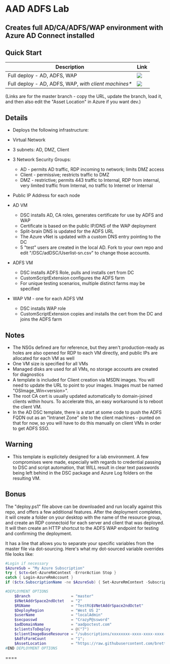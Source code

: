 # AAD ADFS Lab
## Creates full AD/CA/ADFS/WAP environment with Azure AD Connect installed
## Quick Start

Description | Link
--- | ---
Full deploy - AD, ADFS, WAP | <a href="https://portal.azure.com/#create/Microsoft.Template/uri/https%3A%2F%2Fraw.githubusercontent.com%2Fbretthacker%2FAAD_ADFS_Lab%2Fmaster%2FAAD_ADFS_Lab%2FNoClientDeploy.json" target="_blank"><img src="http://azuredeploy.net/deploybutton.png"/></a>
Full deploy - AD, ADFS, WAP, _with client machines*_ | <a href="https://portal.azure.com/#create/Microsoft.Template/uri/https%3A%2F%2Fraw.githubusercontent.com%2Fbretthacker%2FAAD_ADFS_Lab%2Fmaster%2FAAD_ADFS_Lab%2FFullDeploy.json" target="_blank"><img src="http://azuredeploy.net/deploybutton.png"/></a>

(Links are for the master branch - copy the URL, update the branch, load it, and then also edit the "Asset Location" in Azure if you want dev.)

## Details
* Deploys the following infrastructure:
 * Virtual Network
  * 3 subnets: AD, DMZ, Client
  * 3 Network Security Groups:
    * AD - permits AD traffic, RDP incoming to network; limits DMZ access
    * Client - permissive; restricts traffic to DMZ
    * DMZ - restrictive; permits 443 traffic to Internal, RDP from internal, very limited traffic from Internal, no traffic to Internet or Internal
  * Public IP Address for each node

  * AD VM
	* DSC installs AD, CA roles, generates certificate for use by ADFS and WAP
    * Certificate is based on the public IP/DNS of the WAP deployment
    * Split-brain DNS is updated for the ADFS URL
    * The Azure vNet is updated with a custom DNS entry pointing to the DC
    * 5 "test" users are created in the local AD. Fork to your own repo and edit "/DSC/adDSC/Userlist-sn.csv" to change those accounts.
  * ADFS VM
	* DSC installs ADFS Role, pulls and installs cert from DC
    * CustomScriptExtension configures the ADFS farm
    * For unique testing scenarios, multiple distinct farms may be specified
  * WAP VM - one for each ADFS VM
	* DSC installs WAP role
    * CustomScriptExtension copies and installs the cert from the DC and joins the ADFS farm

## Notes
* The NSGs defined are for reference, but they aren't production-ready as holes are also opened for RDP to each VM directly, and public IPs are allocated for each VM as well
* One VM size is specified for all VMs
* Managed disks are used for all VMs, no storage accounts are created for diagnostics
* A template is included for Client creation via MSDN images. You will need to update the URL to point to your images. Images must be named "OSImage_Win&lt;version&gt;".
* The root CA cert is usually updated automatically to domain-joined clients within hours. To accelerate this, an easy workaround is to reboot the client VM.
* In the AD DSC template, there is a start at some code to push the ADFS FQDN out as an "Intranet Zone" site to the client machines - punted on that for now, so you will have to do this manually on client VMs in order to get ADFS SSO.

## Warning
* This template is explicitely designed for a lab environment. A few compromises were made, especially with regards to credential passing to DSC and script automation, that WILL result in clear text passwords being left behind in the DSC package and Azure Log folders on the resulting VM. 

## Bonus
The "deploy.ps1" file above can be downloaded and run locally against this repo, and offers a few additional features. After the deployment completes, it will create a folder on your desktop with the name of the resource group, and create an RDP connectoid for each server and client that was deployed. It will then create an HTTP shortcut to the ADFS WAP endpoint for testing and confirming the deployment.

It has a line that allows you to separate your specific variables from the master file via dot-sourcing. Here's what my dot-sourced variable overrides file looks like:
```powershell
#Login if necessary
$AzureSub = "My Azure Subscription"
try { $ctx=Get-AzureRmContext -ErrorAction Stop }
catch { Login-AzureRmAccount }
if ($ctx.SubscriptionName -ne $AzureSub) { Set-AzureRmContext -SubscriptionName $AzureSub }

#DEPLOYMENT OPTIONS
    $Branch                  = "master"
    $VNetAddrSpace2ndOctet   = "2"
    $RGName                  = "TestRG$VNetAddrSpace2ndOctet"
    $DeployRegion            = "West US 2"
    $userName                = "localAdmin"
    $secpasswd               = "CrazyP@ssword"
    $adDomainName            = "aadpoctest.com"
    $clientsToDeploy         = @("7")
    $clientImageBaseResource = "/subscriptions/xxxxxxxx-xxxx-xxxx-xxxx-xxxxxxxxxxxx/resourceGroups/ImageRG/providers/Microsoft.Compute/images/"
    $AdfsFarmCount           = "1";
    $AssetLocation           = "https://raw.githubusercontent.com/bretthacker/AAD_ADFS_Lab/$Branch/AAD_ADFS_Lab/"
#END DEPLOYMENT OPTIONS

```

====



